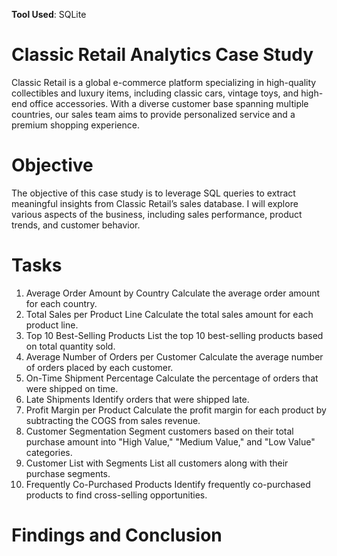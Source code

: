 **Tool Used**: SQLite 

# Classic Retail Analytics Case Study
Classic Retail is a global e-commerce platform specializing in high-quality collectibles and luxury items, including classic cars, vintage toys, and high-end office accessories. With a diverse customer base spanning multiple countries, our sales team aims to provide personalized service and a premium shopping experience.
# Objective
The objective of this case study is to leverage SQL queries to extract meaningful insights from Classic Retail’s sales database. I will explore various aspects of the business, including sales performance, product trends, and customer behavior.
# Tasks
1. Average Order Amount by Country
Calculate the average order amount for each country.
2. Total Sales per Product Line
Calculate the total sales amount for each product line.
3. Top 10 Best-Selling Products
List the top 10 best-selling products based on total quantity sold.
4. Average Number of Orders per Customer
Calculate the average number of orders placed by each customer.
5. On-Time Shipment Percentage
Calculate the percentage of orders that were shipped on time.
6. Late Shipments
Identify orders that were shipped late.
7. Profit Margin per Product
Calculate the profit margin for each product by subtracting the COGS from sales revenue.
8. Customer Segmentation
Segment customers based on their total purchase amount into "High Value," "Medium Value," and "Low Value" categories.
9. Customer List with Segments
List all customers along with their purchase segments.
10. Frequently Co-Purchased Products
Identify frequently co-purchased products to find cross-selling opportunities.
# Findings and Conclusion
